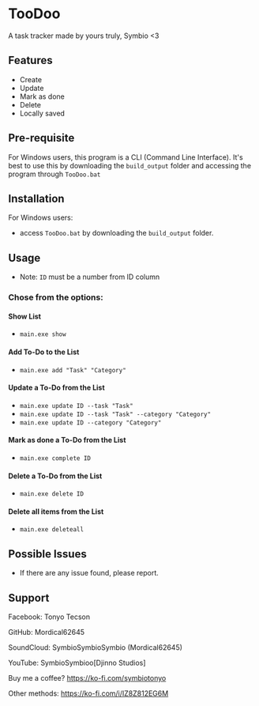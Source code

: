 # TooDoo

A task tracker made by yours truly, Symbio <3


## Features

- Create
- Update
- Mark as done
- Delete
- Locally saved


## Pre-requisite
For Windows users, this program is a CLI (Command Line Interface). It's best to use this by downloading the `build_output` folder and accessing the program through `TooDoo.bat`


## Installation

For Windows users: 
- access `TooDoo.bat` by downloading the `build_output` folder.


## Usage
- Note: `ID` must be a number from ID column

### Chose from the options:

#### Show List

- `main.exe show`

#### Add To-Do to the List

- `main.exe add "Task" "Category"`

#### Update a To-Do from the List

- `main.exe update ID --task "Task"`
- `main.exe update ID --task "Task" --category "Category"`
- `main.exe update ID --category "Category"`

#### Mark as done a To-Do from the List

- `main.exe complete ID`

#### Delete a To-Do from the List

- `main.exe delete ID`

#### Delete all items from the List

- `main.exe deleteall`


## Possible Issues
- If there are any issue found, please report.


## Support

Facebook: Tonyo Tecson

GitHub: Mordical62645

SoundCloud: SymbioSymbioSymbio (Mordical62645)

YouTube: SymbioSymbioo[Djinno Studios]

Buy me a coffee? https://ko-fi.com/symbiotonyo

Other methods: https://ko-fi.com/i/IZ8Z812EG6M
